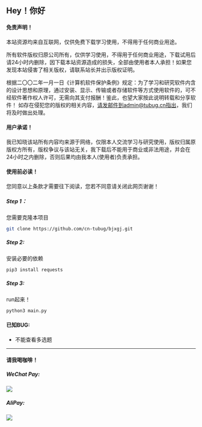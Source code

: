## Hey！你好

#### 免责声明！

本站资源均来自互联网，仅供免费下载学习使用，不得用于任何商业用途。

所有软件版权归原公司所有，仅供学习使用，不得用于任何商业用途，下载试用后请24小时内删除，因下载本站资源造成的损失，全部由使用者本人承担！如果您发现本站侵害了相关版权，请联系站长并出示版权证明。

根据二〇〇二年一月一日《计算机软件保护条例》规定：为了学习和研究软件内含的设计思想和原理，通过安装、显示、传输或者存储软件等方式使用软件的，可不经软件著作权人许可，无需向其支付报酬！鉴此，也望大家按此说明转载和分享软件！ 如存在侵犯您的版权的相关内容，请发邮件到admin@tubug.cn指出，我们将及时做出处理。

#### 用户承诺！

我已知晓该站所有内容均来源于网络，仅限本人交流学习与研究使用，版权归属原版权方所有，版权争议与该站无关，我下载后不能用于商业或非法用途，并会在24小时之内删除，否则后果均由我本人(使用者)负责承担。

#### 使用前必读！

您同意以上条款才需要往下阅读，您若不同意请关闭此网页谢谢！

##### Step 1：

您需要克隆本项目

```bash
git clone https://github.com/cn-tubug/bjxgj.git
```

##### Step 2:

安装必要的依赖

```bash
pip3 install requests
```

##### Step 3:

run起来！

```bash
python3 main.py
```

#### 已知BUG:

- 不能查看多选题

------



#### 请我喝咖啡！

##### WeChat Pay:

![](https://facebady.oss-cn-shanghai.aliyuncs.com/WeChat.png)

##### AliPay:

![](https://facebady.oss-cn-shanghai.aliyuncs.com/Alipay.png)
